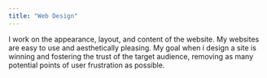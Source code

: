 ```yaml
---
title: "Web Design"
---
```


I work on the appearance, layout, and content of the website. My websites are easy to use and aesthetically pleasing. My goal when i design a site is winning and fostering the trust of the target audience, removing as many potential points of user frustration as possible.
